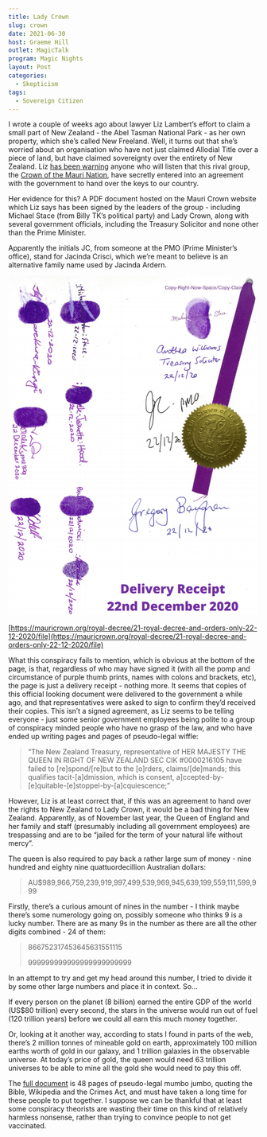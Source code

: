 ```yaml
---
title: Lady Crown
slug: crown
date: 2021-06-30
host: Graeme Hill
outlet: MagicTalk
program: Magic Nights
layout: Post
categories:
  - Skepticism
tags:
  - Sovereign Citizen
---
```


I wrote a couple of weeks ago about lawyer Liz Lambert’s effort to claim a small part of New Zealand - the Abel Tasman National Park - as her own property, which she’s called New Freeland. Well, it turns out that she’s worried about an organisation who have not just claimed Allodial Title over a piece of land, but have claimed sovereignty over the entirety of New Zealand. Liz [has been warning](https://podcasts.google.com/feed/aHR0cHM6Ly9mZWVkLnBvZGJlYW4uY29tL2xpYmVydHluei9mZWVkLnhtbA/episode/bGliZXJ0eW56LnBvZGJlYW4uY29tLzgzMzU1ZGIzLTUwYTEtMzlmMi04ZjlmLWU0NGU2ZDkyNDIyMw?sa=X&ved=0CAUQkfYCahcKEwiA57KS6LzxAhUAAAAAHQAAAAAQEQ) anyone who will listen that this rival group, the [Crown of the Mauri Nation](https://mauricrown.org/), have secretly entered into an agreement with the government to hand over the keys to our country.

<!-- more -->

Her evidence for this? A PDF document hosted on the Mauri Crown website which Liz says has been signed by the leaders of the group - including Michael Stace (from Billy TK’s political party) and Lady Crown, along with several government officials, including the Treasury Solicitor and none other than the Prime Minister.

Apparently the initials JC, from someone at the PMO (Prime Minister’s office), stand for Jacinda Crisci, which we’re meant to believe is an alternative family name used by Jacinda Ardern.

![Lady Crown](./image1.png)

[https://mauricrown.org/royal-decree/21-royal-decree-and-orders-only-22-12-2020/file](https://mauricrown.org/royal-decree/21-royal-decree-and-orders-only-22-12-2020/file)

What this conspiracy fails to mention, which is obvious at the bottom of the page, is that, regardless of who may have signed it (with all the pomp and circumstance of purple thumb prints, names with colons and brackets, etc), the page is just a delivery receipt - nothing more. It seems that copies of this official looking document were delivered to the government a while ago, and that representatives were asked to sign to confirm they’d received their copies. This isn’t a signed agreement, as Liz seems to be telling everyone - just some senior government employees being polite to a group of conspiracy minded people who have no grasp of the law, and who have ended up writing pages and pages of pseudo-legal wiffle:

> “The New Zealand Treasury, representative of HER MAJESTY THE QUEEN IN RIGHT OF NEW ZEALAND SEC CIK #0000216105 have failed to [re]spond/[re]but to the [o]rders,  claims/[de]mands; this qualifies tacit-[a]dmission, which is consent, a]ccepted-by-[e]quitable-[e]stoppel-by-[a]cquiescence;”

However, Liz is at least correct that, if this was an agreement to hand over the rights to New Zealand to Lady Crown, it would be a bad thing for New Zealand. Apparently, as of November last year, the Queen of England and her family and staff (presumably including all government employees) are trespassing and are to be “jailed for the term of your natural life without mercy”.

The queen is also required to pay back a rather large sum of money - nine hundred and eighty nine quattuordecillion Australian dollars:

> AU$989,966,759,239,919,997,499,539,969,945,639,199,559,111,599,999

Firstly, there’s a curious amount of nines in the number - I think maybe there’s some numerology going on, possibly someone who thinks 9 is a lucky number. There are as many 9s in the number as there are all the other digits combined - 24 of them:

> 866752317453645631551115
>
> 999999999999999999999999

In an attempt to try and get my head around this number, I tried to divide it by some other large numbers and place it in context. So…

If every person on the planet (8 billion) earned the entire GDP of the world (US$80 trillion) every second, the stars in the universe would run out of fuel (120 trillion years) before we could all earn this much money together.

Or, looking at it another way, according to stats I found in parts of the web, there’s 2 million tonnes of mineable gold on earth, approximately 100 million earths worth of gold in our galaxy, and 1 trillion galaxies in the observable universe. At today’s price of gold, the queen would need 63 trillion universes to be able to mine all the gold she would need to pay this off.

The [full document](https://mauricrown.org/royal-decree/13-royal-decree-proclamation/file) is 48 pages of pseudo-legal mumbo jumbo, quoting the Bible, Wikipedia and the Crimes Act, and must have taken a long time for these people to put together. I suppose we can be thankful that at least some conspiracy theorists are wasting their time on this kind of relatively harmless nonsense, rather than trying to convince people to not get vaccinated.
